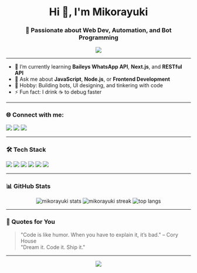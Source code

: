 <h1 align="center">Hi 👋, I'm Mikorayuki</h1>
<h3 align="center">🚀 Passionate about Web Dev, Automation, and Bot Programming</h3>

<p align="center">
  <img src="https://readme-typing-svg.herokuapp.com?center=true&vCenter=true&lines=Welcome+to+my+GitHub!;I+code+bots+and+websites!;Let%27s+build+something+cool+🚀" />
</p>

---

- 🌱 I’m currently learning **Baileys WhatsApp API**, **Next.js**, and **RESTful API**
- 💬 Ask me about **JavaScript**, **Node.js**, or **Frontend Development**
- 🧠 Hobby: Building bots, UI designing, and tinkering with code
- ⚡ Fun fact: I drink ☕ to debug faster

---

### 🌐 Connect with me:
<p align="left">
  <a href="https://mikorayuki.my.id" target="_blank"><img src="https://img.shields.io/badge/My%20Website-%2312100E.svg?style=for-the-badge&logo=githubpages&logoColor=white" /></a>
  <a href="https://wa.me/6283833826401" target="_blank"><img src="https://img.shields.io/badge/WhatsApp-25D366?style=for-the-badge&logo=whatsapp&logoColor=white" /></a>
  <a href="https://instagram.com/@animloverindo" target="_blank"><img src="https://img.shields.io/badge/Instagram-E4405F?style=for-the-badge&logo=instagram&logoColor=white" /></a>
</p>

---

### 🛠 Tech Stack
<p align="left">
  <img src="https://img.shields.io/badge/JavaScript-F7DF1E?style=for-the-badge&logo=javascript&logoColor=black" />
  <img src="https://img.shields.io/badge/Node.js-339933?style=for-the-badge&logo=nodedotjs&logoColor=white" />
  <img src="https://img.shields.io/badge/Baileys-000000?style=for-the-badge&logo=whatsapp&logoColor=green" />
  <img src="https://img.shields.io/badge/TailwindCSS-06B6D4?style=for-the-badge&logo=tailwindcss&logoColor=white" />
  <img src="https://img.shields.io/badge/HTML5-E34F26?style=for-the-badge&logo=html5&logoColor=white" />
  <img src="https://img.shields.io/badge/CSS3-1572B6?style=for-the-badge&logo=css3&logoColor=white" />
</p>

---

### 📊 GitHub Stats
<p align="center">
  <img src="https://github-readme-stats.vercel.app/api?username=mikorayuki&show_icons=true&theme=radical" alt="mikorayuki stats"/>
  <img src="https://github-readme-streak-stats.herokuapp.com/?user=mikorayuki&theme=radical" alt="mikorayuki streak"/>
  <img src="https://github-readme-stats.vercel.app/api/top-langs/?username=mikorayuki&layout=compact&theme=radical" alt="top langs"/>
</p>

---

### 🎯 Quotes for You

> "Code is like humor. When you have to explain it, it’s bad." – Cory House  
> "Dream it. Code it. Ship it."

---

<p align="center">
  <img src="https://capsule-render.vercel.app/api?type=waving&color=red&height=100&section=footer"/>
</p>
